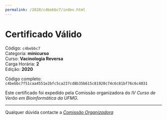 ```yaml
---
permalink: /2020/c4bebbc7/index.html
---
```


# Certificado Válido

Código: `c4bebbc7`<br>
Categoria: **minicurso**<br>
Curso: **Vacinologia Reversa**<br>
Carga Horária: **2**<br>
Edição: **2020**<br>


Código completo: `c4bebbc7f51caa4551e2bfc5ca237cd8b35b615c81920c74c6c81bf76c6c4031`


Este certificado foi expedido pela Comissão organizadora do *IV Curso de Verão em Bioinformática da UFMG*.

----

Qualquer dúvida contacte a [_Comissão Organizadora_](<mailto:cursobioinfoufmg@gmail.com$subject=[Certificados]>)

